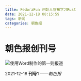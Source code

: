 ```yaml
---
title: FedoraFun 创始人宣布学习Rust
date: 2021-12-18 00:15:59
tags: 新闻
categories: 朝色报
---
```


# 朝色报创刊号

![使用Word制作的第一则报道](/images/21-12-18/pic_version.jpg)

2021-12-18 **刊号1** *——朝色报*
